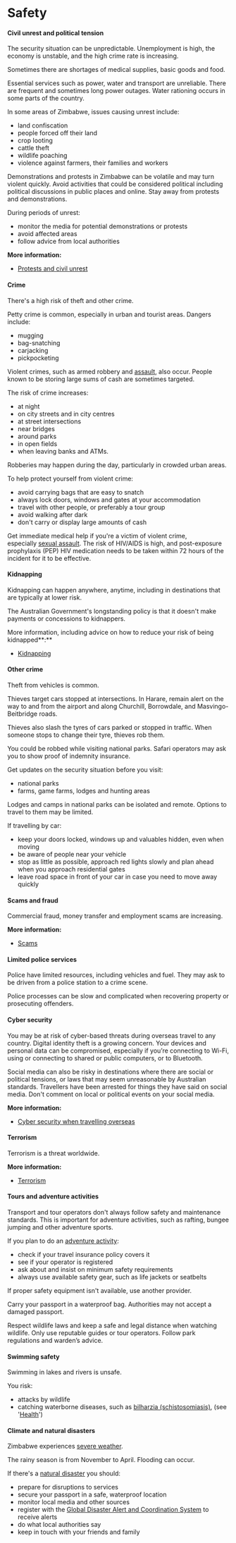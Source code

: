 # Safety

#### Civil unrest and political tension

The security situation can be unpredictable. Unemployment is high, the economy is unstable, and the high crime rate is increasing.

Sometimes there are shortages of medical supplies, basic goods and food.

Essential services such as power, water and transport are unreliable. There are frequent and sometimes long power outages. Water rationing occurs in some parts of the country.

In some areas of Zimbabwe, issues causing unrest include:

* land confiscation
* people forced off their land
* crop looting
* cattle theft
* wildlife poaching
* violence against farmers, their families and workers

Demonstrations and protests in Zimbabwe can be volatile and may turn violent quickly. Avoid activities that could be considered political including political discussions in public places and online. Stay away from protests and demonstrations.

During periods of unrest:

* monitor the media for potential demonstrations or protests
* avoid affected areas
* follow advice from local authorities

**More information:**

* [Protests and civil unrest](https://www.smartraveller.gov.au/before-you-go/safety/demonstrations)

#### Crime

There's a high risk of theft and other crime.

Petty crime is common, especially in urban and tourist areas. Dangers include:

* mugging
* bag-snatching
* carjacking
* pickpocketing

Violent crimes, such as armed robbery and [assault](https://www.smartraveller.gov.au/while-youre-away/crime/assaulted), also occur. People known to be storing large sums of cash are sometimes targeted.

The risk of crime increases:

* at night
* on city streets and in city centres
* at street intersections
* near bridges
* around parks
* in open fields
* when leaving banks and ATMs.

Robberies may happen during the day, particularly in crowded urban areas.

To help protect yourself from violent crime:

* avoid carrying bags that are easy to snatch
* always lock doors, windows and gates at your accommodation
* travel with other people, or preferably a tour group
* avoid walking after dark
* don't carry or display large amounts of cash

Get immediate medical help if you're a victim of violent crime, especially [sexual assault](https://www.smartraveller.gov.au/before-you-go/safety/sexual-assault). The risk of HIV/AIDS is high, and post-exposure prophylaxis (PEP) HIV medication needs to be taken within 72 hours of the incident for it to be effective.

#### Kidnapping

Kidnapping can happen anywhere, anytime, including in destinations that are typically at lower risk.

The Australian Government's longstanding policy is that it doesn't make payments or concessions to kidnappers.

More information, including advice on how to reduce your risk of being kidnapped**:**

* [Kidnapping](/before-you-go/safety/kidnapping "Reducing the risk of kidnapping")

#### Other crime

Theft from vehicles is common.

Thieves target cars stopped at intersections. In Harare, remain alert on the way to and from the airport and along Churchill, Borrowdale, and Masvingo-Beitbridge roads.

Thieves also slash the tyres of cars parked or stopped in traffic. When someone stops to change their tyre, thieves rob them.

You could be robbed while visiting national parks. Safari operators may ask you to show proof of indemnity insurance.

Get updates on the security situation before you visit:

* national parks
* farms, game farms, lodges and hunting areas

Lodges and camps in national parks can be isolated and remote. Options to travel to them may be limited.

If travelling by car:

* keep your doors locked, windows up and valuables hidden, even when moving
* be aware of people near your vehicle
* stop as little as possible, approach red lights slowly and plan ahead when you approach residential gates
* leave road space in front of your car in case you need to move away quickly

#### Scams and fraud

Commercial fraud, money transfer and employment scams are increasing.

**More information:**

* [Scams](/before-you-go/safety/scams "Scams that affect travellers")

#### Limited police services

Police have limited resources, including vehicles and fuel. They may ask to be driven from a police station to a crime scene.

Police processes can be slow and complicated when recovering property or prosecuting offenders.

#### Cyber security

You may be at risk of cyber-based threats during overseas travel to any country. Digital identity theft is a growing concern. Your devices and personal data can be compromised, especially if you’re connecting to Wi-Fi, using or connecting to shared or public computers, or to Bluetooth.

Social media can also be risky in destinations where there are social or political tensions, or laws that may seem unreasonable by Australian standards. Travellers have been arrested for things they have said on social media. Don't comment on local or political events on your social media.

**More information:**

* [Cyber security when travelling overseas](https://www.smartraveller.gov.au/before-you-go/staying-safe/cyber-security)

#### Terrorism

Terrorism is a threat worldwide.

**More information:**

* [Terrorism](/before-you-go/safety/terrorism "Terrorism")

#### Tours and adventure activities

Transport and tour operators don't always follow safety and maintenance standards. This is important for adventure activities, such as rafting, bungee jumping and other adventure sports.

If you plan to do an [adventure activity](/before-you-go/activities/adventure "Going overseas for sports and adventure"):

* check if your travel insurance policy covers it
* see if your operator is registered
* ask about and insist on minimum safety requirements
* always use available safety gear, such as life jackets or seatbelts

If proper safety equipment isn't available, use another provider.

Carry your passport in a waterproof bag. Authorities may not accept a damaged passport.

Respect wildlife laws and keep a safe and legal distance when watching wildlife. Only use reputable guides or tour operators. Follow park regulations and warden’s advice.

#### Swimming safety

Swimming in lakes and rivers is unsafe.

You risk:

* attacks by wildlife
* catching waterborne diseases, such as [bilharzia (schistosomiasis)](https://www.who.int/news-room/fact-sheets/detail/schistosomiasis), (see '[Health](#health)')

#### Climate and natural disasters

Zimbabwe experiences [severe weather](https://www.smartraveller.gov.au/while-youre-away/crisis-or-emergency/severe-weather-incident).

The rainy season is from November to April. Flooding can occur.

If there's a [natural disaster](/before-you-go/safety/natural-disasters "Staying safe when there's a natural disaster") you should:

* prepare for disruptions to services
* secure your passport in a safe, waterproof location
* monitor local media and other sources
* register with the [Global Disaster Alert and Coordination System](http://www.gdacs.org/) to receive alerts
* do what local authorities say
* keep in touch with your friends and family
